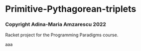 # Primitive-Pythagorean-triplets
### Copyright Adina-Maria Amzarescu 2022

Racket project for the Programming Paradigms course. 








aaa